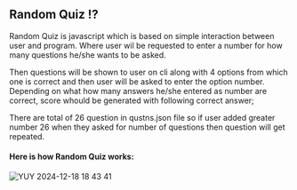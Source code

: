 ## Random Quiz ⁉️
Random Quiz is javascript which is based on simple interaction between user and program. 
Where user wil be requested to enter a number for how many questions he/she wants to be asked.

Then questions will be shown to user on cli along with 4 options from which one is correct and then user will be asked to enter the option number.
Depending on what how many answers he/she entered as number are correct, score whould be generated with following correct answer;

There are total of 26 question in qustns.json file so if user added greater number 26 when they asked for number of questions then question will get repeated.

#### Here is how Random Quiz works:
![YUY 2024-12-18 18 43 41](https://github.com/user-attachments/assets/95f7fb8f-3b81-4b64-a5cc-4a4eb7ae4894)
